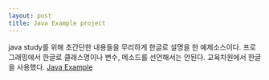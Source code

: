 ```yaml
---
layout: post
title: Java Example project
---
```

java study를 위해 초간단한 내용들을 무리하게 한글로 설명을 한 예제소스이다.
프로그래밍에서 한글로 클래스명이나 변수, 메소드를 선언해서는 안된다. 교육차원에서 
한글을 사용했다. 
[Java Example](https://github.com/VintageAppMaker/JavaStudy)
